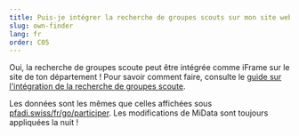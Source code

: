 ```yaml
---
title: Puis-je intégrer la recherche de groupes scouts sur mon site web?
slug: own-finder
lang: fr
order: C05
---
```


Oui, la recherche de groupes scoute peut être intégrée comme iFrame sur le site de ton département ! Pour savoir comment faire, consulte le [guide sur l'intégration de la recherche de groupes scoute](https://pfadi.swiss/fr/publications-telechargements/downloads/detail/862/instructions-integrer-la-recherche-des-groupes/).

Les données sont les mêmes que celles affichées sous [pfadi.swiss/fr/go/participer](https://pfadi.swiss/fr/go/participer/). Les modifications de MiData sont toujours appliquées la nuit !
